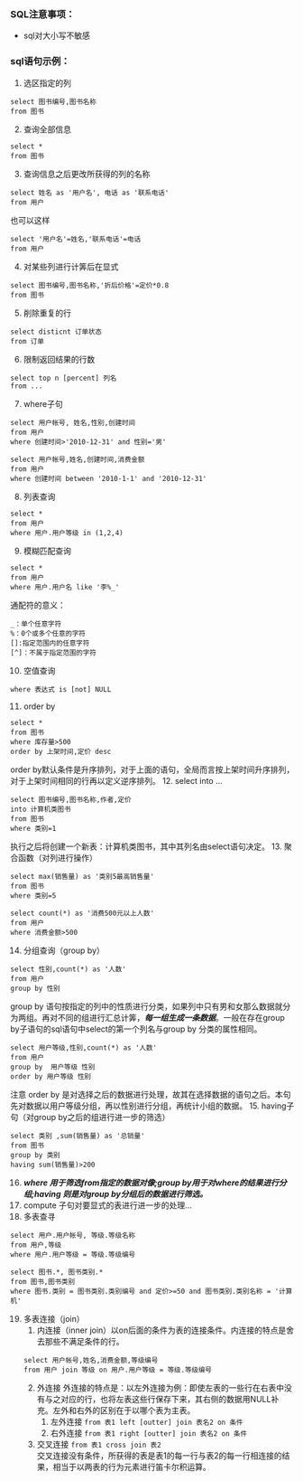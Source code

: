 ### SQL注意事项：
-	sql对大小写不敏感
### sql语句示例：

1. 选区指定的列
```
select 图书编号,图书名称
from 图书
```
2. 查询全部信息
```
select *
from 图书
```
3. 查询信息之后更改所获得的列的名称
```
select 姓名 as '用户名', 电话 as '联系电话'
from 用户
```
也可以这样
```
select '用户名'=姓名,'联系电话'=电话
from 用户
```
4. 对某些列进行计筭后在显式
```
select 图书编号,图书名称,'折后价格'=定价*0.8
from 图书
```
5. 削除重复的行
```
select disticnt 订单状态
from 订单
```
6. 限制返回结果的行数
```
select top n [percent] 列名
from ...
```
7. where子句
```
select 用户帐号, 姓名,性别,创建时间
from 用户
where 创建时间>'2010-12-31' and 性别='男'
```
```
select 用户帐号,姓名,创建时间,消费金额
from 用户
where 创建时间 between '2010-1-1' and '2010-12-31'
```
8. 列表查询
```
select *
from 用户
where 用户.用户等级 in (1,2,4)
```
9. 模糊匹配查询
```
select *
from 用户
where 用户.用户名 like '李%_'
```
通配符的意义：
```
_：单个任意字符
%：0个或多个任意的字符
[]:指定范围内的任意字符
[^]：不属于指定范围的字符
```
10. 空值查询
```
where 表达式 is [not] NULL
```
11. order by
```
select *
from 图书
where 库存量>500
order by 上架时间,定价 desc
```
order by默认条件是升序排列，对于上面的语句，全局而言按上架时间升序排列，对于上架时间相同的行再以定义逆序排列。
12. select into ...
```
select 图书编号,图书名称,作者,定价
into 计算机类图书
from 图书
where 类别=1
```
执行之后将创建一个新表：计算机类图书，其中其列名由select语句决定。
13. 聚合函数（对列进行操作）
```
select max(销售量) as '类别5最高销售量'
from 图书
where 类别=5
```
```
select count(*) as '消费500元以上人数'
from 用户
where 消费金额>500
```
14. 分组查询（group by）
```
select 性别,count(*) as '人数'
from 用户
group by 性别
```
group by 语句按指定的列中的性质进行分类，如果列中只有男和女那么数据就分为两组。再对不同的组进行汇总计筭，***每一组生成一条数据***。一般在存在group by子语句的sql语句中select的第一个列名与group by 分类的属性相同。
```
select 用户等级,性别,count(*) as '人数'
from 用户
group by  用户等级 性别 
order by 用户等级 性别
```
注意 order by 是对选择之后的数据进行处理，故其在选择数据的语句之后。本句先对数据以用户等级分组，再以性别进行分组，再统计小组的数据。
15. having子句（对group by之后的组进行进一步的筛选）
```
select 类别 ,sum(销售量) as '总销量'
from 图书
group by 类别
having sum(销售量)>200
```
16. ***where 用于筛选from指定的数据对像;group by用于对where的结果进行分组;having 则是对group by分组后的数据进行筛选。***
17. compute 子句对要显式的表进行进一步的处理...
18. 多表查寻
```
select 用户.用户帐号, 等级.等级名称
from 用户,等级
where 用户.用户等级 = 等级.等级编号
```
```
select 图书.*, 图书类别.*
from 图书,图书类别
where 图书.类别 = 图书类别.类别编号 and 定价>=50 and 图书类别.类别名称 = '计算机'
```
19. 多表连接（join）
	1. 内连接（inner join）以on后面的条件为表的连接条件。内连接的特点是舍去那些不满足条件的行。
	```
	select 用户帐号,姓名,消费金额,等级编号
	from 用户 join 等级 on 用户.用户等级 = 等级.等级编号
	```
	2. 外连接 外连接的特点是：以左外连接为例：即使左表的一些行在右表中没有与之对应的行，也将左表这些行保存下来，其右侧的数据用NULL补充。左外和右外的区别在于以哪个表为主表。
		1. 左外连接
		`from 表1 left [outter] join 表名2 on 条件`
		2. 右外连接
		`from 表1 right [outter] join 表名2 on 条件`
	3. 交叉连接
	`from 表1 cross join 表2`           
	交叉连接没有条件，所获得的表是表1的每一行与表2的每一行相连接的结果，相当于以两表的行为元素进行笛卡尔积运算。


